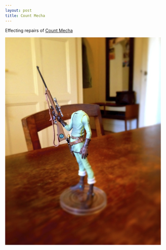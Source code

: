 ```yaml
---
layout: post
title: Count Mecha
---
```


Effecting repairs of [Count Mecha](http://en.wikipedia.org/wiki/Galaxy_Express_999)

![Count Mecha](/images/count_mecha.jpeg)
